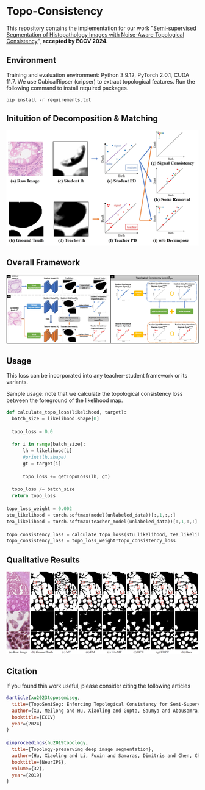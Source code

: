 # Topo-Consistency
This repository contains the implementation for our work "[Semi-supervised Segmentation of Histopathology
Images with Noise-Aware Topological Consistency](https://arxiv.org/pdf/2311.16447)", **accepted by ECCV 2024.**

## Environment
Training and evaluation environment: Python 3.9.12, PyTorch 2.0.1, CUDA 11.7.
We use CubicalRipser (cripser) to extract topological features.
Run the following command to install required packages.
```
pip install -r requirements.txt
```

## Inituition of Decomposition & Matching
<p align="center">
  <img src="./figures/inituition.jpg" alt="drawing", width="850"/>
</p>

## Overall Framework
<p align="center">
  <img src="./figures/overall_framework.jpg" alt="drawing", width="850"/>
</p>

## Usage
This loss can be incorporated into any teacher-student framework or its variants.

Sample usage: note that we calculate the topological consistency loss between the foreground of the likelihood map.

```python
def calculate_topo_loss(likelihood, target):
  batch_size = likelihood.shape[0]
  
  topo_loss = 0.0
  
  for i in range(batch_size):
      lh = likelihood[i]
      #print(lh.shape)
      gt = target[i]

      topo_loss += getTopoLoss(lh, gt)
  
  topo_loss /= batch_size
  return topo_loss

topo_loss_weight = 0.002
stu_likelihood = torch.softmax(model(unlabeled_data))[:,1,:,:]
tea_likelihood = torch.softmax(teacher_model(unlabeled_data))[:,1,:,:]

topo_consistency_loss = calculate_topo_loss(stu_likelihood, tea_likelihood)
topo_consistency_loss = topo_loss_weight*topo_consistency_loss
```
  

## Qualitative Results
<p align="center">
  <img src="./figures/qualitative_results.jpg" alt="drawing", width="850"/>
</p>

## Citation
If you found this work useful, please consider citing the following articles
```bibtex
@article{xu2023toposemiseg,
  title={TopoSemiSeg: Enforcing Topological Consistency for Semi-Supervised Segmentation of Histopathology Images},
  author={Xu, Meilong and Hu, Xiaoling and Gupta, Saumya and Abousamra, Shahira and Chen, Chao},
  booktitle={ECCV}
  year={2024}
}

@inproceedings{hu2019topology,
  title={Topology-preserving deep image segmentation},
  author={Hu, Xiaoling and Li, Fuxin and Samaras, Dimitris and Chen, Chao},
  booktitle={NeurIPS},
  volume={32},
  year={2019}
}
